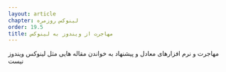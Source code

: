 ```yaml
---
layout: article
chapter: لینوکس روزمره
order: 19.5
title: مهاجرت از ویندوز به لینوکس
---
```


مهاجرت و نرم افزارهای معادل و پیشنهاد به خواندن مقاله هایی مثل لینوکس ویندوز نیست
